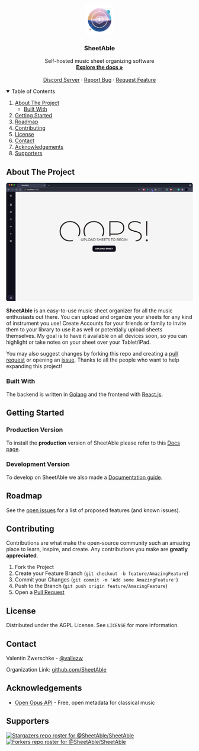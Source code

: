 <!-- PROJECT LOGO -->
<br />
<p align="center">
  <a href="https://github.com/SheetAble">
    <img src="docs/SheetAbleNoBackground.png" alt="Logo" width="80" height="80" >
  </a>

  <h3 align="center">SheetAble</h3>

  <p align="center">
    Self-hosted music sheet organizing software
    <br />
    <a href="https://sheetable.net" target="_blank"><strong>Explore the docs »</strong></a>
    <br />
    <br />
    <a href="https://discord.com/invite/QnFbxyPbRj" target="_blank">Discord Server</a>
    ·
    <a href="https://github.com/SheetAble/SheetAble/issues">Report Bug</a>
    ·
    <a href="https://github.com/SheetAble/SheetAble/issues">Request Feature</a>
  </p>
</p>



<!-- TABLE OF CONTENTS -->
<details open="open">
  <summary>Table of Contents</summary>
  <ol>
    <li>
      <a href="#about-the-project">About The Project</a>
      <ul>
        <li><a href="#built-with">Built With</a></li>
      </ul>
    </li>
    <li>
		<a href="#getting-started">Getting Started</a>
    </li>
    <li><a href="#roadmap">Roadmap</a></li>
    <li><a href="#contributing">Contributing</a></li>
    <li><a href="#license">License</a></li>
    <li><a href="#contact">Contact</a></li>
    <li><a href="#acknowledgements">Acknowledgements</a></li>
    <li><a href="#supporters">Supporters</a></li>
  </ol>
</details>



<!-- ABOUT THE PROJECT -->
## About The Project

<img src="docs/SheetAbleShowcase.gif" alt="Example Gif" style="border-radius: 5px;">

**SheetAble** is an easy-to-use music sheet organizer for all the music enthusiasts out there. You can upload and organize your sheets for any kind of instrument you use! 
Create Accounts for your friends or family to invite them to your library to use it as well or potentially upload sheets themselves.
My goal is to have it available on all devices soon, so you can highlight or take notes on your sheet over your Tablet/iPad.  

You may also suggest changes by forking this repo and creating a [pull request](https://github.com/SheetAble/SheetAble/compare) or opening an [issue](https://github.com/SheetAble/SheetAble/issues). Thanks to all the people who want to help expanding this project!


### Built With

The backend is written in [Golang](https://golang.org/) and the frontend with [React.js](https://reactjs.org/).


<!-- GETTING STARTED -->
## Getting Started
### Production Version
To install the **production** version of SheetAble please refer to this [Docs page](https://sheetable.net/docs/Installation/installation).
### Development Version
To develop on SheetAble we also made a [Documentation guide](https://sheetable.net/docs/development).
<!-- ROADMAP -->
## Roadmap

See the [open issues](https://github.com/SheetAble/SheetAble/issues) for a list of proposed features (and known issues).



<!-- CONTRIBUTING -->
## Contributing

Contributions are what make the open-source community such an amazing place to learn, inspire, and create. Any contributions you make are **greatly appreciated**.

1. Fork the Project
2. Create your Feature Branch (`git checkout -b feature/AmazingFeature`)
3. Commit your Changes (`git commit -m 'Add some AmazingFeature'`)
4. Push to the Branch (`git push origin feature/AmazingFeature`)
5. Open a [Pull Request](https://github.com/SheetAble/SheetAble/compare)



<!-- LICENSE -->
## License

Distributed under the AGPL License. See `LICENSE` for more information.



<!-- CONTACT -->
## Contact

Valentin Zwerschke - [@vallezw](https://github.com/vallezw)

Organization Link: [github.com/SheetAble](https://github.com/SheetAble)



<!-- ACKNOWLEDGEMENTS -->
## Acknowledgements
* [Open Opus API](https://www.webpagefx.com/tools/emoji-cheat-sheet) - Free, open metadata for classical music

## Supporters
[![Stargazers repo roster for @SheetAble/SheetAble](https://reporoster.com/stars/SheetAble/SheetAble)](https://github.com/SheetAble/SheetAble/stargazers)
[![Forkers repo roster for @SheetAble/SheetAble](https://reporoster.com/forks/SheetAble/SheetAble)](https://github.com/SheetAble/SheetAble/network/members)
